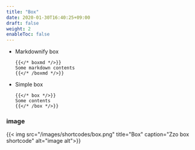 ```yaml
---
title: "Box"
date: 2020-01-30T16:40:25+09:00
draft: false
weight: 2
enableToc: false
---
```


- Markdownify box

    ```
    {{</* boxmd */>}}
    Some markdown contents
    {{</* /boxmd */>}}
    ```

- Simple box

    ```
    {{</* box */>}}
    Some contents
    {{</* /box */>}}
    ```

### image

{{< img src="/images/shortcodes/box.png" title="Box" caption="Zzo box shortcode" alt="image alt">}}